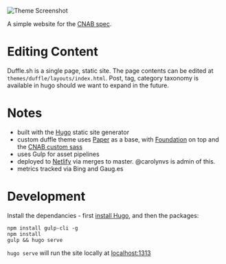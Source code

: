 ![Theme Screenshot](https://raw.githubusercontent.com/deislabs/cnab.io/master/themes/cnab/img/screenshot.png?token=AAp4ctyXT6Xuaer1Vm8SXT0HscNhS5WGks5cBvT9wA%3D%3D)

A simple website for the [CNAB spec](https://github.com/deislabs/cnab-spec).

# Editing Content

Duffle.sh is a single page, static site. The page contents can be edited at `themes/duffle/layouts/index.html`. Post, tag, category taxonomy is available in hugo should we want to expand in the future.

# Notes

* built with the [Hugo](https://gohugo.io/) static site generator
* custom duffle theme uses [Paper](https://github.com/nanxiaobei/hugo-paper/) as a base, with [Foundation](https://foundation.zurb.com/sites/docs/v/5.5.3/) on top and the [CNAB custom sass](https://github.com/deislabs/cnab.io/tree/master/themes/cnab)
* uses Gulp for asset pipelines
* deployed to [Netlify](https://app.netlify.com/) via merges to master. @carolynvs is admin of this. 
* metrics tracked via Bing and Gaug.es

# Development

Install the dependancies - first [install Hugo](https://gohugo.io/getting-started/installing/), and then the packages:

```
npm install gulp-cli -g
npm install
gulp && hugo serve
```

`hugo serve` will run the site locally at [localhost:1313](http://localhost:1313/)
